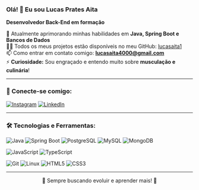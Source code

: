 ### Olá! 👋 Eu sou Lucas Prates Aita  
**Desenvolvedor Back-End em formação**  

🌱 Atualmente aprimorando minhas habilidades em **Java, Spring Boot e Bancos de Dados**  
👨‍💻 Todos os meus projetos estão disponíveis no meu GitHub: [lucasaita1](https://github.com/lucasaita1)  
📫 Como entrar em contato comigo: **lucasaita4000@gmail.com**  
⚡ **Curiosidade:** Sou engraçado e entendo muito sobre **musculação e culinária**!  

---

### 🚀 Conecte-se comigo:
[![Instagram](https://img.shields.io/badge/Instagram-%23E4405F.svg?style=for-the-badge&logo=instagram&logoColor=white)](https://instagram.com/lucasp.aita)
[![LinkedIn](https://img.shields.io/badge/LinkedIn-%230077B5.svg?style=for-the-badge&logo=linkedin&logoColor=white)](https://www.linkedin.com/in/lucas-aita/)

---

### 🛠️ Tecnologias e Ferramentas:

![Java](https://img.shields.io/badge/Java-%23ED8B00.svg?style=for-the-badge&logo=openjdk&logoColor=white)
![Spring Boot](https://img.shields.io/badge/Spring%20Boot-%236DB33F.svg?style=for-the-badge&logo=spring&logoColor=white)
![PostgreSQL](https://img.shields.io/badge/PostgreSQL-%23336791.svg?style=for-the-badge&logo=postgresql&logoColor=white)
![MySQL](https://img.shields.io/badge/MySQL-%234479A1.svg?style=for-the-badge&logo=mysql&logoColor=white)
![MongoDB](https://img.shields.io/badge/MongoDB-%2347A248.svg?style=for-the-badge&logo=mongodb&logoColor=white)

![JavaScript](https://img.shields.io/badge/JavaScript-%23F7DF1E.svg?style=for-the-badge&logo=javascript&logoColor=black)
![TypeScript](https://img.shields.io/badge/TypeScript-%23007ACC.svg?style=for-the-badge&logo=typescript&logoColor=white)

![Git](https://img.shields.io/badge/Git-%23F05033.svg?style=for-the-badge&logo=git&logoColor=white)
![Linux](https://img.shields.io/badge/Linux-%23FCC624.svg?style=for-the-badge&logo=linux&logoColor=black)
![HTML5](https://img.shields.io/badge/HTML5-%23E34F26.svg?style=for-the-badge&logo=html5&logoColor=white)
![CSS3](https://img.shields.io/badge/CSS3-%231572B6.svg?style=for-the-badge&logo=css3&logoColor=white)

---

<div align="center">
  🚀 Sempre buscando evoluir e aprender mais! 🚀  
</div>

